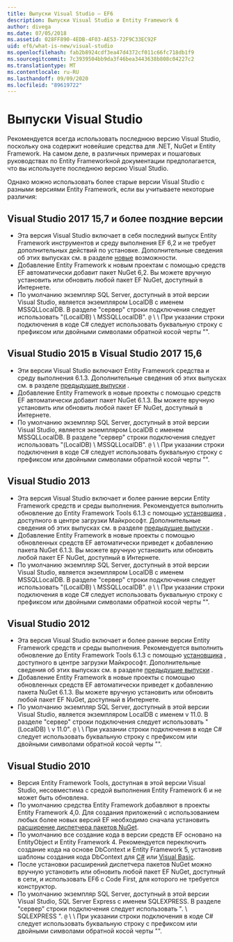 ```yaml
---
title: Выпуски Visual Studio — EF6
description: Выпуски Visual Studio и Entity Framework 6
author: divega
ms.date: 07/05/2018
ms.assetid: 028FF890-4EDB-4F03-AE53-72F9C33EC92F
uid: ef6/what-is-new/visual-studio
ms.openlocfilehash: fab2b8924cdf3ea47d4372cf011c66fc718db1f9
ms.sourcegitcommit: 7c3939504bb9da3f46bea3443638b808c04227c2
ms.translationtype: MT
ms.contentlocale: ru-RU
ms.lasthandoff: 09/09/2020
ms.locfileid: "89619722"
---
```

# <a name="visual-studio-releases"></a>Выпуски Visual Studio

Рекомендуется всегда использовать последнюю версию Visual Studio, поскольку она содержит новейшие средства для .NET, NuGet и Entity Framework.
На самом деле, в различных примерах и пошаговых руководствах по Entity Frameworkной документации предполагается, что вы используете последнюю версию Visual Studio.

Однако можно использовать более старые версии Visual Studio с разными версиями Entity Framework, если вы учитываете некоторые различия:

## <a name="visual-studio-2017-157-and-newer"></a>Visual Studio 2017 15,7 и более поздние версии

- Эта версия Visual Studio включает в себя последний выпуск Entity Framework инструментов и среду выполнения EF 6,2 и не требует дополнительных действий по установке.
Дополнительные сведения об этих выпусках см. в разделе [новые](xref:ef6/what-is-new/index) возможности.
- Добавление Entity Framework к новым проектам с помощью средств EF автоматически добавит пакет NuGet 6,2.
Вы можете вручную установить или обновить любой пакет EF NuGet, доступный в Интернете.
- По умолчанию экземпляр SQL Server, доступный в этой версии Visual Studio, является экземпляром LocalDB с именем MSSQLLocalDB.
В разделе "сервер" строки подключения следует использовать "(LocalDB) \\ MSSQLLocalDB".
`@` \\ \\ При указании строки подключения в коде C# следует использовать буквальную строку с префиксом или двойными символами обратной косой черты "".  


## <a name="visual-studio-2015-to-visual-studio-2017-156"></a>Visual Studio 2015 в Visual Studio 2017 15,6

- Эти версии Visual Studio включают Entity Framework средства и среду выполнения 6.1.3.
Дополнительные сведения об этих выпусках см. в разделе [предыдущие выпуски](xref:ef6/what-is-new/past-releases#ef-613) .
- Добавление Entity Framework в новые проекты с помощью средств EF автоматически добавит пакет NuGet 6.1.3.
Вы можете вручную установить или обновить любой пакет EF NuGet, доступный в Интернете.
- По умолчанию экземпляр SQL Server, доступный в этой версии Visual Studio, является экземпляром LocalDB с именем MSSQLLocalDB.
В разделе "сервер" строки подключения следует использовать "(LocalDB) \\ MSSQLLocalDB".
`@` \\ \\ При указании строки подключения в коде C# следует использовать буквальную строку с префиксом или двойными символами обратной косой черты "".  


## <a name="visual-studio-2013"></a>Visual Studio 2013
- Эта версия Visual Studio включает и более ранние версии Entity Framework средств и среды выполнения.
Рекомендуется выполнить обновление до Entity Framework Tools 6.1.3 с помощью [установщика](https://www.microsoft.com/download/details.aspx?id=40762) , доступного в центре загрузки Майкрософт.
Дополнительные сведения об этих выпусках см. в разделе [предыдущие выпуски](xref:ef6/what-is-new/past-releases#ef-613) .
- Добавление Entity Framework в новые проекты с помощью обновленных средств EF автоматически приведет к добавлению пакета NuGet 6.1.3.
Вы можете вручную установить или обновить любой пакет EF NuGet, доступный в Интернете.
- По умолчанию экземпляр SQL Server, доступный в этой версии Visual Studio, является экземпляром LocalDB с именем MSSQLLocalDB.
В разделе "сервер" строки подключения следует использовать "(LocalDB) \\ MSSQLLocalDB".
`@` \\ \\ При указании строки подключения в коде C# следует использовать буквальную строку с префиксом или двойными символами обратной косой черты "".  

## <a name="visual-studio-2012"></a>Visual Studio 2012

- Эта версия Visual Studio включает и более ранние версии Entity Framework средств и среды выполнения.
Рекомендуется выполнить обновление до Entity Framework Tools 6.1.3 с помощью [установщика](https://www.microsoft.com/download/details.aspx?id=40762) , доступного в центре загрузки Майкрософт.
Дополнительные сведения об этих выпусках см. в разделе [предыдущие выпуски](xref:ef6/what-is-new/past-releases#ef-613) .
- Добавление Entity Framework в новые проекты с помощью обновленных средств EF автоматически приведет к добавлению пакета NuGet 6.1.3.
Вы можете вручную установить или обновить любой пакет EF NuGet, доступный в Интернете.
- По умолчанию экземпляр SQL Server, доступный в этой версии Visual Studio, является экземпляром LocalDB с именем v 11.0.
В разделе "сервер" строки подключения следует использовать "(LocalDB) \\ v 11.0".
`@` \\ \\ При указании строки подключения в коде C# следует использовать буквальную строку с префиксом или двойными символами обратной косой черты "".  

## <a name="visual-studio-2010"></a>Visual Studio 2010

- Версия Entity Framework Tools, доступная в этой версии Visual Studio, несовместима с средой выполнения Entity Framework 6 и не может быть обновлена.
- По умолчанию средства Entity Framework добавляют в проекты Entity Framework 4,0.
Для создания приложений с использованием любых более новых версий EF необходимо сначала установить [расширение диспетчера пакетов NuGet](https://marketplace.visualstudio.com/items?itemName=NuGetTeam.NuGetPackageManager).
- По умолчанию все создание кода в версии средств EF основано на EntityObject и Entity Framework 4.
Рекомендуется переключить создание кода на основе DbContext и Entity Framework 5, установив шаблоны создания кода DbContext для [C#](https://marketplace.visualstudio.com/items?itemName=EntityFrameworkTeam.EF5xDbContextGeneratorforC) или [Visual Basic](https://marketplace.visualstudio.com/items?itemName=EntityFrameworkTeam.EF5xDbContextGeneratorforVBNET).
- После установки расширений диспетчера пакетов NuGet можно вручную установить или обновить любой пакет EF NuGet, доступный в сети, и использовать EF6 с Code First, для которого не требуется конструктор.
- По умолчанию экземпляр SQL Server, доступный в этой версии Visual Studio, SQL Server Express с именем SQLEXPRESS.
В разделе "сервер" строки подключения следует использовать ". \\ SQLEXPRESS ".
`@` \\ \\ При указании строки подключения в коде C# следует использовать буквальную строку с префиксом или двойными символами обратной косой черты "".

